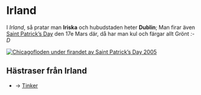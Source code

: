 ---
---
Irland
======
I *Irland*, så pratar man __Iriska__ och hubudstaden heter __Dublin__; Man firar även [Saint Patrick’s Day][stpd] den 17<up>e</sup> Mars där, då har man kul och färgar allt Grönt *:-D*

<a href="http://commons.wikimedia.org/wiki/File:Chicago_River_dyed_green,_focus_on_river.jpg">![Chicagofloden under firandet av Saint Patrick’s Day 2005](http://upload.wikimedia.org/wikipedia/commons/thumb/b/b6/Chicago_River_dyed_green%2C_focus_on_river.jpg/250px-Chicago_River_dyed_green%2C_focus_on_river.jpg)</a>

Hästraser från Irland
---------------------
 * → [Tinker](../raser/Tinker.html "Irlänsk Tinker")


	[stpd]: http://sv.wikipedia.org/wiki/Saint_Patrick%E2%80%99s_Day

